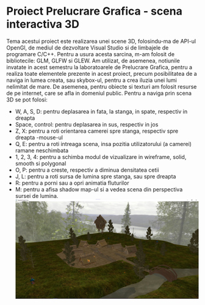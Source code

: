 # Proiect Prelucrare Grafica - scena interactiva 3D

  Tema acestui proiect este realizarea unei scene 3D, folosindu-ma de API-ul OpenGl, de mediul de dezvoltare Visual Studio si de limbajele de programare C/C++. Pentru a usura acesta sarcina, m-am folosit de bibliotecile: GLM, GLFW si GLEW. Am utilizat, de asemenea, notiunile invatate in acest semestru la laboratoarele de Prelucrare Grafica, pentru a realiza toate elementele prezente in acest proiect, precum posibilitatea de a naviga in lumea creata, sau skybox-ul, pentru a crea iluzia unei lumi nelimitat de mare. De asemenea, pentru obiecte si texturi am folosit resurse de pe internet, care se afla in domeniul public.
	Pentru a naviga prin scena 3D se pot folosi:
-	W, A, S, D: pentru deplasarea in fata, la stanga, in spate, respectiv in dreapta
- Space, control: pentru deplasarea in sus, respectiv in jos
- Z, X: pentru a roti orientarea camerei spre stanga, respectiv spre dreapta
-mouse-ul
- Q, E: pentru a roti intreaga scena, insa pozitia utilizatorului (a camerei) ramane neschimbata
- 1, 2, 3, 4: pentru a schimba modul de vizualizare in wireframe, solid, smooth si polygonal
- O, P: pentru a creste, respectiv a diminua densitatea cetii
- J, L: pentru a roti sursa de lumina spre stanga, sau spre dreapta 
- R: pentru a porni sau a opri animatia fluturilor
- M: pentru a afisa shadow map-ul si a vedea scena din perspectiva sursei de lumina.
![project preview](/proiectPG/CopotRaluca_gr30237_src.png)


